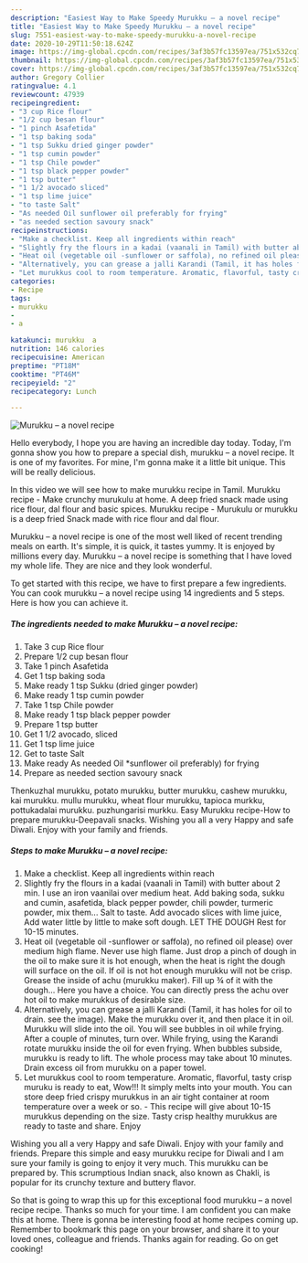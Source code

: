 ```yaml
---
description: "Easiest Way to Make Speedy Murukku – a novel recipe"
title: "Easiest Way to Make Speedy Murukku – a novel recipe"
slug: 7551-easiest-way-to-make-speedy-murukku-a-novel-recipe
date: 2020-10-29T11:50:18.624Z
image: https://img-global.cpcdn.com/recipes/3af3b57fc13597ea/751x532cq70/murukku-a-novel-recipe-recipe-main-photo.jpg
thumbnail: https://img-global.cpcdn.com/recipes/3af3b57fc13597ea/751x532cq70/murukku-a-novel-recipe-recipe-main-photo.jpg
cover: https://img-global.cpcdn.com/recipes/3af3b57fc13597ea/751x532cq70/murukku-a-novel-recipe-recipe-main-photo.jpg
author: Gregory Collier
ratingvalue: 4.1
reviewcount: 47939
recipeingredient:
- "3 cup Rice flour"
- "1/2 cup besan flour"
- "1 pinch Asafetida"
- "1 tsp baking soda"
- "1 tsp Sukku dried ginger powder"
- "1 tsp cumin powder"
- "1 tsp Chile powder"
- "1 tsp black pepper powder"
- "1 tsp butter"
- "1 1/2 avocado sliced"
- "1 tsp lime juice"
- "to taste Salt"
- "As needed Oil sunflower oil preferably for frying"
- "as needed section savoury snack"
recipeinstructions:
- "Make a checklist. Keep all ingredients within reach"
- "Slightly fry the flours in a kadai (vaanali in Tamil) with butter about 2 min. I use an iron vaanilai over medium heat. Add baking soda, sukku and cumin, asafetida, black pepper powder, chili powder, turmeric powder, mix them... Salt to taste. Add avocado slices with lime juice, Add water little by little to make soft dough. LET THE DOUGH Rest for 10-15 minutes."
- "Heat oil (vegetable oil -sunflower or saffola), no refined oil please) over medium high flame. Never use high flame. Just drop a pinch of dough in the oil to make sure it is hot enough, when the heat is right the dough will surface on the oil. If oil is not hot enough murukku will not be crisp. Grease the inside of achu (murukku maker). Fill up ¾ of it with the dough... Here you have a choice. You can directly press the achu over hot oil to make murukkus of desirable size."
- "Alternatively, you can grease a jalli Karandi (Tamil, it has holes for oil to drain. see the image). Make the murukku over it, and then place it in oil. Murukku will slide into the oil. You will see bubbles in oil while frying. After a couple of minutes, turn over. While frying, using the Karandi rotate murukku inside the oil for even frying. When bubbles subside, murukku is ready to lift. The whole process may take about 10 minutes. Drain excess oil from murukku on a paper towel."
- "Let murukkus cool to room temperature. Aromatic, flavorful, tasty crisp muruku is ready to eat, Wow!!! It simply melts into your mouth. You can store deep fried crispy murukkus in an air tight container at room temperature over a week or so. This recipe will give about 10-15 murukkus depending on the size. Tasty crisp healthy murukkus are ready to taste and share. Enjoy"
categories:
- Recipe
tags:
- murukku
- 
- a

katakunci: murukku  a 
nutrition: 146 calories
recipecuisine: American
preptime: "PT18M"
cooktime: "PT46M"
recipeyield: "2"
recipecategory: Lunch

---
```



![Murukku – a novel recipe](https://img-global.cpcdn.com/recipes/3af3b57fc13597ea/751x532cq70/murukku-a-novel-recipe-recipe-main-photo.jpg)

Hello everybody, I hope you are having an incredible day today. Today, I'm gonna show you how to prepare a special dish, murukku – a novel recipe. It is one of my favorites. For mine, I'm gonna make it a little bit unique. This will be really delicious.

In this video we will see how to make murukku recipe in Tamil. Murukku recipe - Make crunchy murukulu at home. A deep fried snack made using rice flour, dal flour and basic spices. Murukku recipe - Murukulu or murukku is a deep fried Snack made with rice flour and dal flour.

Murukku – a novel recipe is one of the most well liked of recent trending meals on earth. It's simple, it is quick, it tastes yummy. It is enjoyed by millions every day. Murukku – a novel recipe is something that I have loved my whole life. They are nice and they look wonderful.


To get started with this recipe, we have to first prepare a few ingredients. You can cook murukku – a novel recipe using 14 ingredients and 5 steps. Here is how you can achieve it.

<!--inarticleads1-->

##### The ingredients needed to make Murukku – a novel recipe:

1. Take 3 cup Rice flour
1. Prepare 1/2 cup besan flour
1. Take 1 pinch Asafetida
1. Get 1 tsp baking soda
1. Make ready 1 tsp Sukku (dried ginger powder)
1. Make ready 1 tsp cumin powder
1. Take 1 tsp Chile powder
1. Make ready 1 tsp black pepper powder
1. Prepare 1 tsp butter
1. Get 1 1/2 avocado, sliced
1. Get 1 tsp lime juice
1. Get to taste Salt
1. Make ready As needed Oil *sunflower oil preferably) for frying
1. Prepare as needed section savoury snack


Thenkuzhal murukku, potato murukku, butter murukku, cashew murukku, kai murukku. mullu murukku, wheat flour murukku, tapioca murkku, pottukadalai murukku. puzhungarisi murkku. Easy Murukku recipe-How to prepare murukku-Deepavali snacks. Wishing you all a very Happy and safe Diwali. Enjoy with your family and friends. 

<!--inarticleads2-->

##### Steps to make Murukku – a novel recipe:

1. Make a checklist. Keep all ingredients within reach
1. Slightly fry the flours in a kadai (vaanali in Tamil) with butter about 2 min. I use an iron vaanilai over medium heat. Add baking soda, sukku and cumin, asafetida, black pepper powder, chili powder, turmeric powder, mix them... Salt to taste. Add avocado slices with lime juice, Add water little by little to make soft dough. LET THE DOUGH Rest for 10-15 minutes.
1. Heat oil (vegetable oil -sunflower or saffola), no refined oil please) over medium high flame. Never use high flame. Just drop a pinch of dough in the oil to make sure it is hot enough, when the heat is right the dough will surface on the oil. If oil is not hot enough murukku will not be crisp. Grease the inside of achu (murukku maker). Fill up ¾ of it with the dough... Here you have a choice. You can directly press the achu over hot oil to make murukkus of desirable size.
1. Alternatively, you can grease a jalli Karandi (Tamil, it has holes for oil to drain. see the image). Make the murukku over it, and then place it in oil. Murukku will slide into the oil. You will see bubbles in oil while frying. After a couple of minutes, turn over. While frying, using the Karandi rotate murukku inside the oil for even frying. When bubbles subside, murukku is ready to lift. The whole process may take about 10 minutes. Drain excess oil from murukku on a paper towel.
1. Let murukkus cool to room temperature. Aromatic, flavorful, tasty crisp muruku is ready to eat, Wow!!! It simply melts into your mouth. You can store deep fried crispy murukkus in an air tight container at room temperature over a week or so. - This recipe will give about 10-15 murukkus depending on the size. Tasty crisp healthy murukkus are ready to taste and share. Enjoy


Wishing you all a very Happy and safe Diwali. Enjoy with your family and friends. Prepare this simple and easy murukku recipe for Diwali and I am sure your family is going to enjoy it very much. This murukku can be prepared by. This scrumptious Indian snack, also known as Chakli, is popular for its crunchy texture and buttery flavor. 

So that is going to wrap this up for this exceptional food murukku – a novel recipe recipe. Thanks so much for your time. I am confident you can make this at home. There is gonna be interesting food at home recipes coming up. Remember to bookmark this page on your browser, and share it to your loved ones, colleague and friends. Thanks again for reading. Go on get cooking!
